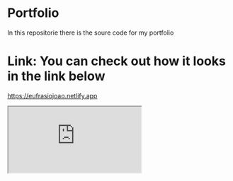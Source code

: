 # Portfolio
In this repositorie there is the soure code for my portfolio

# Link: You can check out how it looks in the link below

https://eufrasiojoao.netlify.app

<iframe src="https://eufrasiojoao.netlify.app" title="My portfolio"></iframe>
